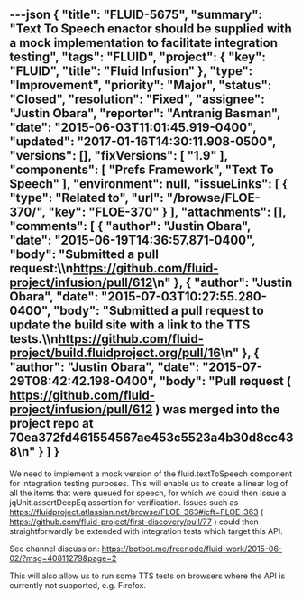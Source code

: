 ---json
{
  "title": "FLUID-5675",
  "summary": "Text To Speech enactor should be supplied with a mock implementation to facilitate integration testing",
  "tags": "FLUID",
  "project": {
    "key": "FLUID",
    "title": "Fluid Infusion"
  },
  "type": "Improvement",
  "priority": "Major",
  "status": "Closed",
  "resolution": "Fixed",
  "assignee": "Justin Obara",
  "reporter": "Antranig Basman",
  "date": "2015-06-03T11:01:45.919-0400",
  "updated": "2017-01-16T14:30:11.908-0500",
  "versions": [],
  "fixVersions": [
    "1.9"
  ],
  "components": [
    "Prefs Framework",
    "Text To Speech"
  ],
  "environment": null,
  "issueLinks": [
    {
      "type": "Related to",
      "url": "/browse/FLOE-370/",
      "key": "FLOE-370"
    }
  ],
  "attachments": [],
  "comments": [
    {
      "author": "Justin Obara",
      "date": "2015-06-19T14:36:57.871-0400",
      "body": "Submitted a pull request:\\\n<https://github.com/fluid-project/infusion/pull/612>\n"
    },
    {
      "author": "Justin Obara",
      "date": "2015-07-03T10:27:55.280-0400",
      "body": "Submitted a pull request to update the build site with a link to the TTS tests.\\\n<https://github.com/fluid-project/build.fluidproject.org/pull/16>\n"
    },
    {
      "author": "Justin Obara",
      "date": "2015-07-29T08:42:42.198-0400",
      "body": "Pull request ( <https://github.com/fluid-project/infusion/pull/612> ) was merged into the project repo at 70ea372fd461554567ae453c5523a4b30d8cc438\n"
    }
  ]
}
---
We need to implement a mock version of the fluid.textToSpeech component for integration testing purposes. This will enable us to create a linear log of all the items that were queued for speech, for which we could then issue a jqUnit.assertDeepEq assertion for verification. Issues such as <https://fluidproject.atlassian.net/browse/FLOE-363#icft=FLOE-363> ( <https://github.com/fluid-project/first-discovery/pull/77> ) could then straightforwardly be extended with integration tests which target this API.

See channel discussion: <https://botbot.me/freenode/fluid-work/2015-06-02/?msg=40811279&page=2>

This will also allow us to run some TTS tests on browsers where the API is currently not supported, e.g. Firefox.&#x20;

        